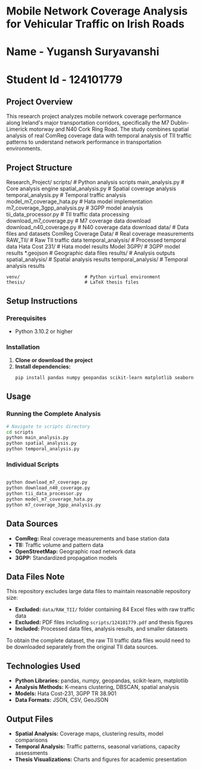 # Mobile Network Coverage Analysis for Vehicular Traffic on Irish Roads

# Name - Yugansh Suryavanshi
# Student Id - 124101779

## Project Overview
This research project analyzes mobile network coverage performance along Ireland's major transportation corridors, specifically the M7 Dublin-Limerick motorway and N40 Cork Ring Road. The study combines spatial analysis of real ComReg coverage data with temporal analysis of TII traffic patterns to understand network performance in transportation environments.


## Project Structure

Research_Project/
   scripts/                     # Python analysis scripts
        main_analysis.py         # Core analysis engine
        spatial_analysis.py      # Spatial coverage analysis
        temporal_analysis.py     # Temporal traffic analysis
        model_m7_coverage_hata.py # Hata model implementation
        m7_coverage_3gpp_analysis.py # 3GPP model analysis
        tii_data_processor.py    # TII traffic data processing
        download_m7_coverage.py  # M7 coverage data download
        download_n40_coverage.py # N40 coverage data download
   data/                        # Data files and datasets
        ComReg Coverage Data/    # Real coverage measurements
        RAW_TII/                 # Raw TII traffic data
        temporal_analysis/       # Processed temporal data
        Hata Cost 231/           # Hata model results
        Model 3GPP/              # 3GPP model results
        *.geojson                # Geographic data files
   results/                     # Analysis outputs
       spatial_analysis/        # Spatial analysis results
       temporal_analysis/       # Temporal analysis results
   
    venv/                        # Python virtual environment
    thesis/                      # LaTeX thesis files


## Setup Instructions

### Prerequisites
- Python 3.10.2 or higher


### Installation
1. **Clone or download the project**
2. **Install dependencies:**
   ```bash
   pip install pandas numpy geopandas scikit-learn matplotlib seaborn requests beautifulsoup4
   ```

## Usage

### Running the Complete Analysis
```bash
# Navigate to scripts directory
cd scripts
python main_analysis.py
python spatial_analysis.py
python temporal_analysis.py
```

### Individual Scripts
```bash

python download_m7_coverage.py
python download_n40_coverage.py
python tii_data_processor.py
python model_m7_coverage_hata.py
python m7_coverage_3gpp_analysis.py
```


## Data Sources
- **ComReg:** Real coverage measurements and base station data
- **TII:** Traffic volume and pattern data
- **OpenStreetMap:** Geographic road network data
- **3GPP:** Standardized propagation models

## Data Files Note
This repository excludes large data files to maintain reasonable repository size:
- **Excluded:** `data/RAW_TII/` folder containing 84 Excel files with raw traffic data
- **Excluded:** PDF files including `scripts/124101779.pdf` and thesis figures
- **Included:** Processed data files, analysis results, and smaller datasets

To obtain the complete dataset, the raw TII traffic data files would need to be downloaded separately from the original TII data sources.

## Technologies Used
- **Python Libraries:** pandas, numpy, geopandas, scikit-learn, matplotlib
- **Analysis Methods:** K-means clustering, DBSCAN, spatial analysis
- **Models:** Hata Cost-231, 3GPP TR 38.901
- **Data Formats:** JSON, CSV, GeoJSON

## Output Files
- **Spatial Analysis:** Coverage maps, clustering results, model comparisons
- **Temporal Analysis:** Traffic patterns, seasonal variations, capacity assessments
- **Thesis Visualizations:** Charts and figures for academic presentation

#

